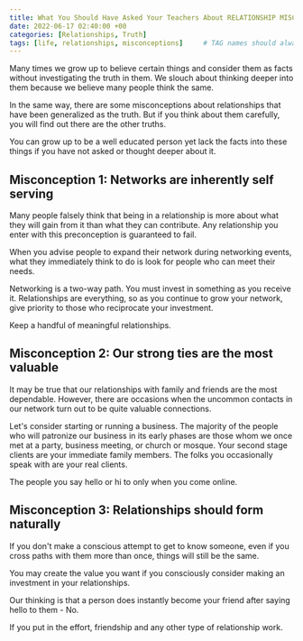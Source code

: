 ```yaml
---
title: What You Should Have Asked Your Teachers About RELATIONSHIP MISCONCEPTIONS
date: 2022-06-17 02:40:00 +00
categories: [Relationships, Truth]
tags: [life, relationships, misconceptions]     # TAG names should always be lowercase
---
```


Many times we grow up to believe certain things and consider them as facts without investigating the truth in them. We slouch about thinking deeper into them because we believe many people think the same.

In the same way, there are some misconceptions about relationships that have been generalized as the truth. But if you think about them carefully, you will find out there are the other truths.

You can grow up to be a well educated person yet lack the facts into these things if you have not asked or thought deeper about it.

## Misconception 1: Networks are inherently self serving

Many people falsely think that being in a relationship is more about what they will gain from it than what they can contribute. Any relationship you enter with this preconception is guaranteed to fail.

When you advise people to expand their network during networking events, what they immediately think to do is look for people who can meet their needs.

Networking is a two-way path. You must invest in something as you receive it. Relationships are everything, so as you continue to grow your network, give priority to those who reciprocate your investment.

Keep a handful of meaningful relationships.

## Misconception 2: Our strong ties are the most valuable

It may be true that our relationships with family and friends are the most dependable. However, there are occasions when the uncommon contacts in our network turn out to be quite valuable connections.

Let's consider starting or running a business. The majority of the people who will patronize our business in its early phases are those whom we once met at a party, business meeting, or church or mosque. Your second stage clients are your immediate family members. The folks you occasionally speak with are your real clients.

The people you say hello or hi to only when you come online. 

## Misconception 3: Relationships should form naturally

If you don't make a conscious attempt to get to know someone, even if you cross paths with them more than once, things will still be the same.

You may create the value you want if you consciously consider making an investment in your relationships.

Our thinking is that a person does instantly become your friend after saying hello to them - No.

If you put in the effort, friendship and any other type of relationship work.
